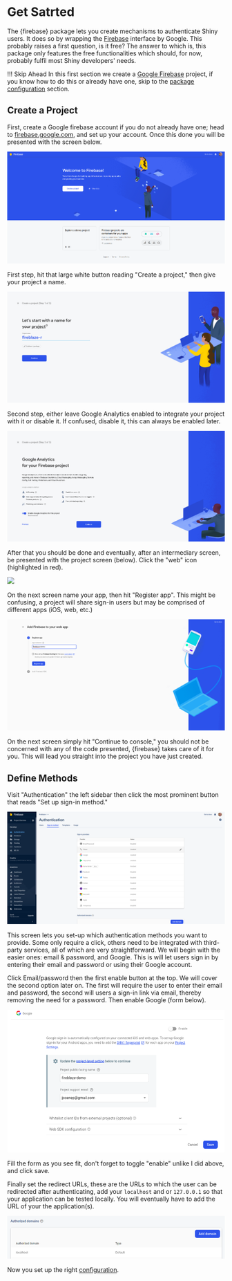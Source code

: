 # Get Satrted

The {firebase} package lets you create mechanisms to authenticate Shiny users. It does so by wrapping the [Firebase](https://firebase.google.com/) interface by Google. This probably raises a first question, is it free? The answer to which is, this package only features the free functionalities which should, for now, probably fulfil most Shiny developers' needs.


!!! Skip Ahead
	In this first section we create a 
	[Google Firebase](https://firebase.google.com) project, 
	if you know how to do this or already have one, skip to the
	[package configuration](#configuration) section.

## Create a Project

First, create a Google firebase account if you do not already have one; head to [firebase.google.com](https://firebase.google.com/), and set up your account. Once this done you will be presented with the screen below.

![](fireblaze_home.png)

First step, hit that large white button reading "Create a project," then give your project a name.

![](fireblaze_step_1.png)

Second step, either leave Google Analytics enabled to integrate your project with it or disable it. If confused, disable it, this can always be enabled later.

![](fireblaze_step_2.png)

After that you should be done and eventually, after an intermediary screen, be presented with the project screen (below). Click the "web" icon (highlighted in <span class="text-danger">red</span>). 

![](fireblaze_project.png)

On the next screen name your app, then hit "Register app". This might be confusing, a project will share sign-in users but may be comprised of different apps (iOS, web, etc.)

![](fireblazer_project_setup1.png)

On the next screen simply hit "Continue to console," you should not be concerned with any of the code presented, {firebase} takes care of it for you. This will lead you straight into the project you have just created. 

## Define Methods

Visit "Authentication" the left sidebar then click the most prominent button that reads "Set up sign-in method."

![](fireblaze_signin_method.png)

This screen lets you set-up which authentication methods you want to provide. Some only require a click, others need to be integrated with third-party services, all of which are very straightforward. We will begin with the easier ones: email & password, and Google. This is will let users sign in by entering their email and password or using their Google account.

Click Email/password then the first enable button at the top. We will cover the second option later on. The first will require the user to enter their email and password, the second will users a sign-in link via email, thereby removing the need for a password. Then enable Google (form below).

![](fireblaze_google.png)

Fill the form as you see fit, don't forget to toggle "enable" unlike I did above, and click save.

Finally set the redirect URLs, these are the URLs to which the user can be redirected after authenticating, add your `localhost` and or `127.0.0.1` so that your application can be tested locally. You will eventually have to add the URL of your the application(s).

![](firebase_redirect.png)

Now you set up the right [configuration](/auth/config).
